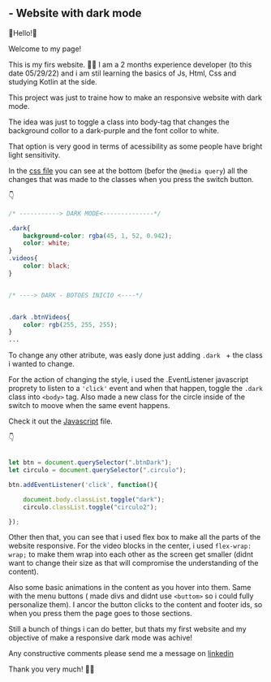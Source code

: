 ## - Website with dark mode

🌟Hello!🌟 

Welcome to my page! 

This is my firs website. 👨‍🎓 I am a 2 months experience developer (to this date 05/29/22) and i am stil learning the basics of Js, Html, Css and studying Kotlin at the side. 

This project was just to traine how to make an responsive website with dark mode.

The idea was just to toggle a class into body-tag that changes the background collor to a dark-purple and the font collor to white.

That option is very good in terms of acessibility as some people have bright light sensitivity. 

In the [css file](styles/style.css) you can see at the bottom (befor the ``` @media query ```) all the changes that was made to the classes when you press the switch button. 

👇

```css
/* -----------> DARK MODE<--------------*/

.dark{
    background-color: rgba(45, 1, 52, 0.942);
    color: white;
}
.videos{
    color: black;
}


/* ----> DARK - BOTOES INICIO <----*/


.dark .btnVideos{
    color: rgb(255, 255, 255);
}
...
```

To change any other atribute, was easly done just adding ```.dark ``` + the class i wanted to change.

For the action of changing the style, i used the .EventListener javascript proprety to listen to a ```'click'``` event and when that happen, toggle the ```.dark``` class into ```<body>``` tag. Also made a new class for the circle inside of the switch to moove when the same event happens. 

Check it out the [Javascript](script.js) file.

👇

```js

let btn = document.querySelector(".btnDark");
let circulo = document.querySelector(".circulo");

btn.addEventListener('click', function(){

    document.body.classList.toggle("dark");
    circulo.classList.toggle("circulo2");

});
```

Other then that, you can see that i used flex box to make all the parts of the website responsive. For the video blocks in the center, i used ```flex-wrap: wrap;``` to make them wrap into each other as the screen get smaller (didnt want to change their size as that will compromise the understanding of the content).

Also some basic animations in the content as you hover into them. Same with the menu buttons ( made divs and didnt use ```<buttom>``` so i could fully personalize them). I ancor the button clicks to the content and footer ids, so when you press them the page goes to those sections.

Still a bunch of things i can do better, but thats my first website and my objective of make a responsive dark mode was achive! 

Any constructive comments please send me a message on [linkedin](https://www.linkedin.com/in/paulo-rafael-faria-dos-santos-a2ba65235/)

Thank you very much! 👋🙂